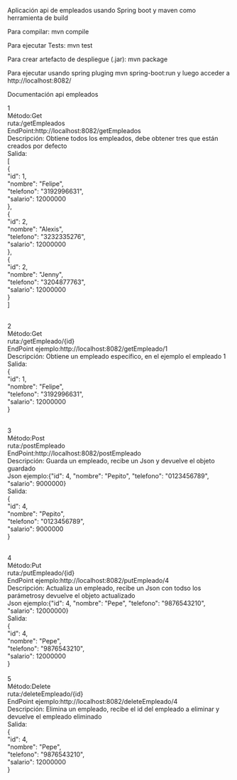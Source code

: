 Aplicación api de empleados usando Spring boot y maven como herramienta de build

Para compilar: mvn compile <br>

Para ejecutar Tests: mvn test

Para crear artefacto de despliegue (.jar): mvn package

Para ejecutar usando spring pluging mvn spring-boot:run y luego acceder a http://localhost:8082/

Documentación api empleados

1 <br>
Método:Get <br>
ruta:/getEmpleados <br>
EndPoint:http://localhost:8082/getEmpleados <br>
Descripción: Obtiene todos los empleados, debe obtener tres que están creados por defecto <br>
Salida:<br>
[<br>
    {<br>
        "id": 1,<br>
        "nombre": "Felipe",<br>
        "telefono": "3192996631",<br>
        "salario": 12000000<br>
    },<br>
    {<br>
        "id": 2,<br>
        "nombre": "Alexis",<br>
        "telefono": "3232335276",<br>
        "salario": 12000000<br>
    },<br>
    {<br>
        "id": 2,<br>
        "nombre": "Jenny",<br>
        "telefono": "3204877763",<br>
        "salario": 12000000<br>
    }<br>
]<br>

<br>
2<br>
Método:Get<br>
ruta:/getEmpleado/{id}<br>
EndPoint ejemplo:http://localhost:8082/getEmpleado/1<br>
Descripción: Obtiene un empleado específico, en el ejemplo el empleado 1<br>
Salida:<br>
{<br>
    "id": 1,<br>
    "nombre": "Felipe",<br>
    "telefono": "3192996631",<br>
    "salario": 12000000<br>
}<br>
<br>

3<br>
Método:Post<br>
ruta:/postEmpleado<br>
EndPoint:http://localhost:8082/postEmpleado<br>
Descripción: Guarda un empleado, recibe un Json y devuelve el objeto guardado<br>
Json ejemplo:{"id": 4, "nombre": "Pepito", "telefono": "0123456789", "salario": 9000000}<br>
Salida:<br>
{<br>
    "id": 4,<br>
    "nombre": "Pepito",<br>
    "telefono": "0123456789",<br>
    "salario": 9000000<br>
}<br>

<br>
4<br>
Método:Put<br>
ruta:/putEmpleado/{id}<br>
EndPoint ejemplo:http://localhost:8082/putEmpleado/4<br>
Descripción: Actualiza un empleado, recibe un Json con todso los parámetrosy devuelve el objeto actualizado<br>
Json ejemplo:{"id": 4, "nombre": "Pepe", "telefono": "9876543210", "salario": 12000000}<br>
Salida:<br>
{<br>
    "id": 4,<br>
    "nombre": "Pepe",<br>
    "telefono": "9876543210",<br>
    "salario": 12000000<br>
}<br>

<br>
5<br>
Método:Delete<br>
ruta:/deleteEmpleado/{id}<br>
EndPoint ejemplo:http://localhost:8082/deleteEmpleado/4<br>
Descripción: Elimina un empleado, recibe el id del empleado a eliminar y devuelve el empleado eliminado<br>
Salida:<br>
{<br>
    "id": 4,<br>
    "nombre": "Pepe",<br>
    "telefono": "9876543210",<br>
    "salario": 12000000<br>
}<br>
